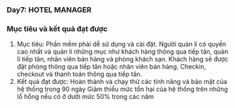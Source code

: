 ### Day7: HOTEL MANAGER
### Mục tiêu và kết quả đạt được
1. Mục tiêu:
Phần mềm phải dễ sử dụng và cài đặt.
Người quản lí có quyền cao nhất và quản lí những mục như khách hàng thông qua tiếp tân, quản lí tiếp tân, nhân viên bán hàng và phòng khách sạn.
Khách hàng sẽ được đặt phòng thông qua tiếp tân hoặc nhân viên bán hàng. Checkin, checkout và thanh toán thông qua tiếp tân.
2. Kết quả đạt được:
Hoàn thành và chạy thử các tính năng và bảo mật của hệ thống trong 90 ngày
Giảm thiểu mức tổn hại của hệ thống trên những lỗ hổng nếu có ở dưới mức 50% trong các năm
